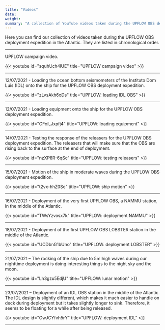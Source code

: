 ```yaml
---
title: "Videos"
date: 
weight: 
summary: "A collection of YouTube videos taken during the UPFLOW OBS deployment expedition."
---
```


Here you can find our collection of videos taken during the UPFLOW OBS deployment expedition in the Atlantic. They are listed in chronological order.

---

UPFLOW campaign video.

{{< youtube id="squhUch4lUE" title="UPFLOW campaign video" >}}

---

12/07/2021 - Loading the ocean bottom seismometers of the Instituto Dom Luis (IDL) onto the ship for the UPFLOW OBS deployment expedition.

{{< youtube id="zLvsAkh6oDs" title="UPFLOW: loading IDL OBS" >}}

---

12/07/2021 - Loading equipment onto the ship for the UPFLOW OBS deployment expedition.

{{< youtube id="GFoiLJxpfj4" title="UPFLOW: loading equipment" >}}

---

14/07/2021 - Testing the response of the releasers for the UPFLOW OBS deployment expedition. The releasers that will make sure that the OBS are rising back to the surface at the end of deployment.

{{< youtube id="nzXP8R-6qSc" title="UPFLOW: testing releasers" >}}

---

15/07/2021 - Motion of the ship in moderate waves during the UPFLOW OBS deployment expedition.

{{< youtube id="t2vx-hhZ0Sc" title="UPFLOW: ship motion" >}}

---

16/07/2021 - Deployment of the very first UPFLOW OBS, a NAMMU station, in the middle of the Atlantic.

{{< youtube id="TWsYzvosx7k" title="UPFLOW: deployment NAMMU" >}}

---

18/07/2021 - Deployment of the first UPFLOW OBS LOBSTER station in the middle of the Atlantic.

{{< youtube id="UCDbnG1bUno" title="UPFLOW: deployment LOBSTER" >}}

---

21/07/2021 – The rocking of the ship due to 5m high waves during our nighttime deployment is doing interesting things to the night sky and the moon.

{{< youtube id="Lh3gzu5EdjU" title="UPFLOW: lunar motion" >}}

---

23/07/2021 – Deployment of an IDL OBS station in the middle of the Atlantic. The IDL design is slightly different, which makes it much easier to handle on deck during deployment but it takes slightly longer to sink. Therefore, it seems to be floating for a while after being released.

{{< youtube id="GwJCYfvh5rY" title="UPFLOW: deployment IDL" >}}

---
